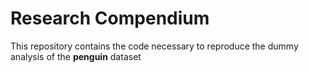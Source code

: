 # Research Compendium

This repository contains the code necessary to reproduce the dummy analysis of the **penguin** dataset
